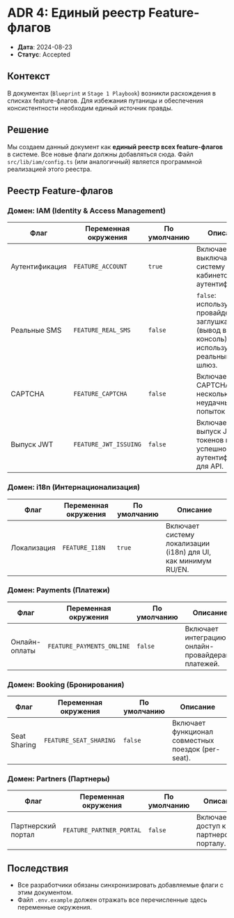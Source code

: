 # ADR 4: Единый реестр Feature-флагов

- **Дата**: 2024-08-23
- **Статус**: Accepted

## Контекст
В документах (`Blueprint` и `Stage 1 Playbook`) возникли расхождения в списках feature-флагов. Для избежания путаницы и обеспечения консистентности необходим единый источник правды.

## Решение
Мы создаем данный документ как **единый реестр всех feature-флагов** в системе. Все новые флаги должны добавляться сюда. Файл `src/lib/iam/config.ts` (или аналогичный) является программной реализацией этого реестра.

## Реестр Feature-флагов

### Домен: IAM (Identity & Access Management)
| Флаг | Переменная окружения | По умолчанию | Описание |
|---|---|---|---|
| Аутентификация | `FEATURE_ACCOUNT` | `true` | Включает/выключает всю систему личных кабинетов и аутентификации. |
| Реальные SMS | `FEATURE_REAL_SMS` | `false` | `false`: используется провайдер-заглушка (вывод в консоль). `true`: используется реальный SMS-шлюз. |
| CAPTCHA | `FEATURE_CAPTCHA` | `false` | Включает CAPTCHA после нескольких неудачных попыток входа. |
| Выпуск JWT | `FEATURE_JWT_ISSUING` | `false` | Включает выпуск JWT-токенов после успешной аутентификации для API. |

### Домен: i18n (Интернационализация)
| Флаг | Переменная окружения | По умолчанию | Описание |
|---|---|---|---|
| Локализация | `FEATURE_I18N` | `true` | Включает систему локализации (i18n) для UI, как минимум RU/EN. |

### Домен: Payments (Платежи)
| Флаг | Переменная окружения | По умолчанию | Описание |
|---|---|---|---|
| Онлайн-оплаты | `FEATURE_PAYMENTS_ONLINE` | `false` | Включает интеграцию с онлайн-провайдерами платежей. |

### Домен: Booking (Бронирования)
| Флаг | Переменная окружения | По умолчанию | Описание |
|---|---|---|---|
| Seat Sharing | `FEATURE_SEAT_SHARING` | `false` | Включает функционал совместных поездок (per-seat). |

### Домен: Partners (Партнеры)
| Флаг | Переменная окружения | По умолчанию | Описание |
|---|---|---|---|
| Партнерский портал | `FEATURE_PARTNER_PORTAL`| `false` | Включает доступ к партнерскому порталу. |


## Последствия
- Все разработчики обязаны синхронизировать добавляемые флаги с этим документом.
- Файл `.env.example` должен отражать все перечисленные здесь переменные окружения.
